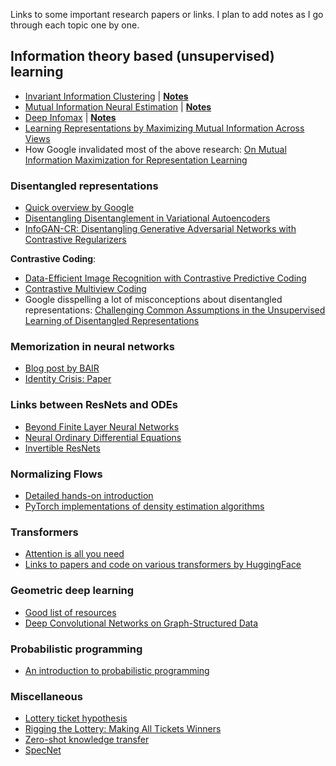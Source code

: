 Links to some important research papers or links. I plan to add notes as I go through each topic one by one.


## Information theory based (unsupervised) learning
* [Invariant Information Clustering](https://arxiv.org/abs/1807.06653) | [__Notes__](https://github.com/vinsis/math-and-ml-notes/blob/master/notes/iic.md)
* [Mutual Information Neural Estimation](https://arxiv.org/abs/1801.04062) | [__Notes__](https://github.com/vinsis/math-and-ml-notes/blob/master/notes/mine.md)
* [Deep Infomax](https://arxiv.org/abs/1808.06670) | [__Notes__](https://github.com/vinsis/math-and-ml-notes/blob/master/notes/deepinfomax.md)
* [Learning Representations by Maximizing Mutual Information Across Views](https://arxiv.org/abs/1906.00910)
* How Google invalidated most of the above research: [On Mutual Information Maximization for Representation Learning](https://arxiv.org/abs/1907.13625)

### Disentangled representations
* [Quick overview by Google](https://ai.googleblog.com/2019/04/evaluating-unsupervised-learning-of.html)
* [Disentangling Disentanglement in Variational Autoencoders](https://arxiv.org/abs/1812.02833)
* [InfoGAN-CR: Disentangling Generative Adversarial Networks with Contrastive Regularizers](https://arxiv.org/abs/1906.06034)

__Contrastive Coding__:
* [Data-Efficient Image Recognition with Contrastive Predictive Coding](https://arxiv.org/abs/1905.09272)
* [Contrastive Multiview Coding](https://arxiv.org/abs/1906.05849)
* Google disspelling a lot of misconceptions about disentangled representations: [Challenging Common Assumptions in the Unsupervised Learning of Disentangled Representations](https://arxiv.org/abs/1811.12359)

### Memorization in neural networks
* [Blog post by BAIR](https://bair.berkeley.edu/blog/2019/08/13/memorization/)
* [Identity Crisis: Paper](https://arxiv.org/abs/1902.04698)

### Links between ResNets and ODEs
* [Beyond Finite Layer Neural Networks](https://arxiv.org/pdf/1710.10121.pdf)
* [Neural Ordinary Differential Equations](https://arxiv.org/pdf/1806.07366.pdf)
* [Invertible ResNets](https://arxiv.org/pdf/1811.00995.pdf)

### Normalizing Flows
* [Detailed hands-on introduction](https://github.com/acids-ircam/pytorch_flows)
* [PyTorch implementations of density estimation algorithms](https://github.com/kamenbliznashki/normalizing_flows)

### Transformers
* [Attention is all you need](https://arxiv.org/abs/1706.03762)
* [Links to papers and code on various transformers by HuggingFace](https://github.com/huggingface/transformers)

### Geometric deep learning
* [Good list of resources](http://geometricdeeplearning.com/)
* [Deep Convolutional Networks on Graph-Structured Data](https://arxiv.org/abs/1506.05163)

### Probabilistic programming
* [An introduction to probabilistic programming](https://arxiv.org/abs/1809.10756)

### Miscellaneous
* [Lottery ticket hypothesis](http://news.mit.edu/2019/smarter-training-neural-networks-0506)
* [Rigging the Lottery: Making All Tickets Winners](https://arxiv.org/abs/1911.11134)
* [Zero-shot knowledge transfer](https://arxiv.org/abs/1905.09768)
* [SpecNet](https://arxiv.org/abs/1905.10915)

